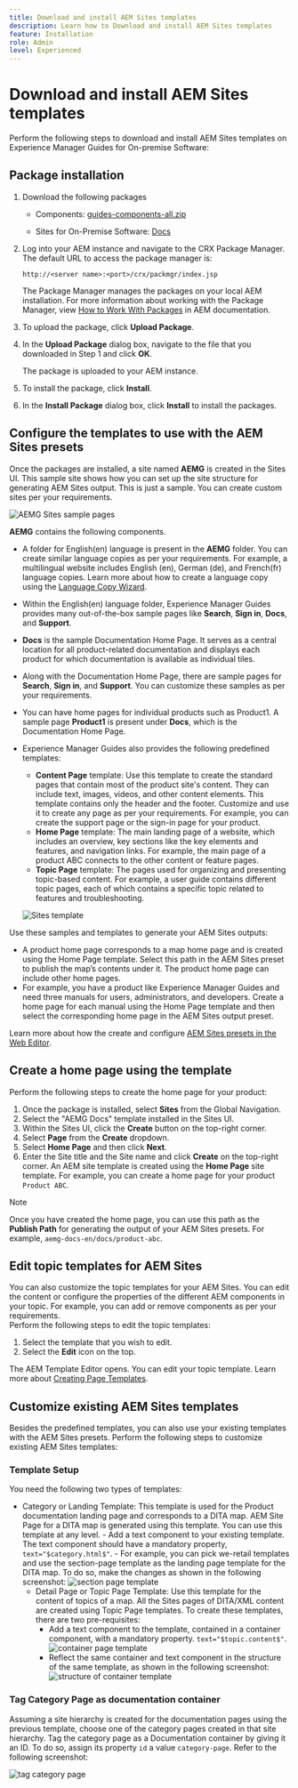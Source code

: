 ```yaml
---
title: Download and install AEM Sites templates
description: Learn how to Download and install AEM Sites templates
feature: Installation
role: Admin
level: Experienced
---
```


# Download and install AEM Sites templates

Perform the following steps to download and install AEM Sites templates on Experience Manager Guides for On-premise Software:


## Package installation

1.  Download the following packages

    - Components: [guides-components-all.zip](https://github.com/adobe/aemg-sites-components/releases/tag/v1.0.0)

    - Sites for On-Premise Software: [Docs](https://github.com/adobe/aemg-docs/releases/tag/v1.0.0) 

1.  Log into your AEM instance and navigate to the CRX Package Manager. The default URL to access the package manager is:

    ```http
    http://<server name>:<port>/crx/packmgr/index.jsp
    ```

    The Package Manager manages the packages on your local AEM installation. For more information about working with the Package Manager, view [How to Work With Packages](https://helpx.adobe.com/experience-manager/6-5/sites/administering/using/package-manager.html) in AEM documentation.

1.  To upload the package, click **Upload Package**.

1.  In the **Upload Package** dialog box, navigate to the file that you downloaded in Step 1 and click **OK**.

    The package is uploaded to your AEM instance.

1.  To install the package, click **Install**.

1.  In the **Install Package** dialog box, click **Install** to install the packages. 


## Configure the templates to use with the AEM Sites presets

Once the packages are installed, a site named **AEMG** is created in the Sites UI. This sample site shows how you can set up the site structure for generating AEM Sites output. This is just a sample. You can create custom sites per your requirements.

![AEMG Sites sample pages](assets/aemg-sites-sample-pages.png)


 **AEMG** contains the following components. 
- A folder for English(en) language is present in the **AEMG** folder. You can create similar language copies as per your requirements. For example, a multilingual website includes English (en), German (de), and French(fr) language copies.  Learn more about how to create a language copy using the [Language Copy Wizard](https://experienceleague.adobe.com/en/docs/experience-manager-65/content/sites/administering/introduction/tc-wizard).
- Within the English(en) language folder, Experience Manager Guides provides many out-of-the-box sample pages like **Search**, **Sign in**, **Docs**, and **Support**. 

- **Docs** is the sample Documentation Home Page. It serves as a central location for all product-related documentation
 and displays each product for which documentation is available as individual tiles.

- Along with the Documentation Home Page, there are sample pages for **Search**, **Sign in**, and **Support**. You can customize these samples as per your requirements.  
- You can have home pages for individual products such as Product1. A sample page **Product1** is present under **Docs**, which is the Documentation Home Page. 
 
- Experience Manager Guides also provides the following predefined templates: 

    - **Content Page** template: Use this template to create the standard pages that contain most of the product site's content. They can include text, images, videos, and other content elements. This template contains only the header and the footer. Customize and use it to create any page as per your requirements. For example, you can create the support page or the sign-in page for your product.
    - **Home Page** template: The main landing page of a website, which includes an overview, key sections like the key elements and features, and navigation links. For example, the main page of a product ABC connects to the other content or feature pages.
    - **Topic Page** template: The pages used for organizing and presenting topic-based content. For example, a user guide contains different topic pages, each of which contains a specific topic related to features and troubleshooting.
   
   ![Sites template](assets/sites-ui-templates.png)
   
Use these samples and templates to generate your AEM Sites outputs:
- A product home page corresponds to a map home page and is created using the Home Page template. Select this path in the AEM Sites preset to publish the map’s contents under it. The product home page can include other home pages. 
- For example, you have a product like Experience Manager Guides and need three manuals for users, administrators, and developers.  Create a home page for each manual using the Home Page template and then select the corresponding home page in the AEM Sites output preset.

Learn more about how the create and configure [AEM Sites presets in the Web Editor](../user-guide/generate-output-aem-site-web-editor.md).

## Create a home page using the template

Perform the following steps to create the home page for your product:  
1. Once the package is installed, select **Sites** from the Global Navigation.
1. Select the "AEMG Docs" template installed in the Sites UI.
1. Within the Sites UI, click the **Create** button on the top-right corner.
1. Select **Page** from the **Create** dropdown.
1. Select **Home Page** and then click **Next**. 
1. Enter the Site title and the Site name and click **Create** on the top-right corner. An AEM site template is created using the **Home Page** site template. For example, you can create a home page for your product `Product ABC`.


>[!NOTE]
>
>Once you have created the home page, you can use this path as the **Publish Path** for generating the output of your AEM Sites presets. For example, `aemg-docs-en/docs/product-abc`.

## Edit topic templates for AEM Sites

You can also customize the topic templates for your AEM Sites. You can edit the content or configure the properties of the different AEM components in your topic. For example, you can add or remove components as per your requirements.  
Perform the following steps to edit the topic templates:
1. Select the template that you wish to edit. 
1. Select the **Edit** icon on the top.

The AEM Template Editor opens. You can edit your topic template. Learn more about [Creating Page Templates](https://experienceleague.adobe.com/en/docs/experience-manager-65/content/sites/authoring/siteandpage/templates#editing-a-template-structure-template-author).


## Customize existing AEM Sites templates 

Besides the predefined templates, you can also use your existing templates with the AEM Sites presets. Perform the following steps to customize existing AEM Sites templates:

### Template Setup

You need the following two types of templates:

- Category or Landing Template: This template is used for the Product documentation landing page and corresponds to a DITA map.  AEM Site Page for a DITA map is generated using this template. You can use this template at any level.
        - Add a text component to your existing template. The text component should have a mandatory property, `text="$category.html$"`.
        - For example, you can pick we-retail templates and use the section-page template as the landing page template for the DITA map. To do so, make the changes as shown in the following screenshot:
![section page template](assets/customize-existing-aem-templates-section.png)
    -  Detail Page or Topic Page Template: Use this template for the content of topics of a map. All the Sites pages of DITA/XML content are created using Topic Page templates. To create these templates, there are two pre-requisites:
        - Add a text component to the template, contained in a container component, with a mandatory property. `text="$topic.content$"`. 
![container page template](assets/customize-existing-aem-templates-container.png)
       - Reflect the same container and text component in the structure of the same template, as shown in the following screenshot:
![structure of container template](assets/customize-existing-aem-templates-structure.png)

### Tag Category Page as documentation container

Assuming a site hierarchy is created for the documentation pages using the previous template, choose one of the category pages created in that site hierarchy. Tag the category page as a Documentation container by giving it an ID. 
To do so, assign its property `id` a value `category-page`. Refer to the following screenshot:
 
![tag category page](assets/customize-existing-aem-templates-tagging.png)